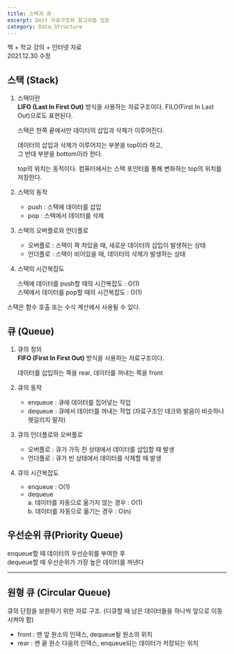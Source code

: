 ```yaml
---
title: 스택과 큐
excerpt: Doit 자료구조와 알고리즘 입문
category: Data_Structure
---
```


책 + 학교 강의 + 인터넷 자료  
2021.12.30 수정

## 스택 (Stack)

1. 스택이란  
    **LIFO (Last In First Out)** 방식을 사용하는 자료구조이다. FILO(First In Last Out)으로도 표현된다.  

    스택은 한쪽 끝에서만 데이터의 삽입과 삭제가 이루어진다.

    데이터의 삽입과 삭제가 이루어지는 부분을 top이라 하고,  
    그 반대 부분을 bottom이라 한다.

    top의 위치는 동적이다. 컴퓨터에서는 스택 포인터를 통해 변화하는 top의 위치를 저장한다.

2. 스택의 동작  
    - push : 스택에 데이터를 삽입
    - pop : 스택에서 데이터를 삭제  

3. 스택의 오버플로와 언더플로

    - 오버플로 : 스택이 꽉 차있을 때, 새로운 데이터의 삽입이 발생하는 상태  
    - 언더플로 : 스택이 비어있을 때, 데이터의 삭제가 발생하는 상태

4. 스택의 시간복잡도

    스택에 데이터를 push할 때의 시간복잡도 : O(1)  
    스택에서 데이터를 pop할 때의 시간복잡도 : O(1)

스택은 함수 호출 또는 수식 계산에서 사용될 수 있다.

## 큐 (Queue)

1. 큐의 정의  
    **FIFO (First In First Out)** 방식을 사용하는 자료구조이다. 

    데이터를 삽입하는 쪽을 rear, 데이터를 꺼내는 쪽을 front

2. 큐의 동작
    - enqueue : 큐에 데이터를 집어넣는 작업
    - dequeue : 큐에서 데이터를 꺼내는 작업 (자료구조인 데크와 발음이 비슷하나 헷갈리지 말자)

3. 큐의 언더플로와 오버플로

    - 오버플로 : 큐가 가득 찬 상태에서 데이터를 삽입할 때 발생
    - 언더플로 : 큐가 빈 상태에서 데이터를 삭제할 때 발생

4. 큐의 시간복잡도
    - enqueue : O(1)
    - dequeue  
        a. 데이터를 자동으로 옮기지 않는 경우 : O(1)  
        b. 데이터를 자동으로 옮기는 경우 : O(n)

## 우선순위 큐(Priority Queue)

enqueue할 때 데이터의 우선순위를 부여한 후  
dequeue할 때 우선순위가 가장 높은 데이터를 꺼낸다  

***

## 원형 큐 (Circular Queue)

큐의 단점을 보완하기 위한 자료 구조. (디큐할 때 남은 데이터들을 하나씩 앞으로 이동시켜야 함)  

- front : 맨 앞 원소의 인덱스, dequeue될 원소의 위치
- rear : 맨 끝 원소 다음의 인덱스, enqueue되는 데이터가 저장되는 위치  
